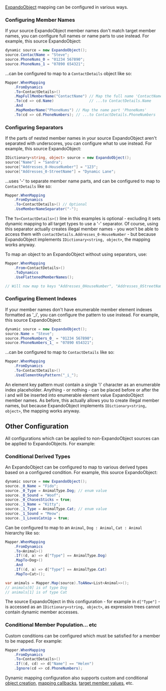 [ExpandoObject](https://docs.microsoft.com/en-us/dotnet/api/system.dynamic.expandoobject?view=netframework-4.7.1) mapping can be configured in various ways.

### Configuring Member Names

If your source ExpandoObject member names don't match target member names, you can configure full names or name parts to use instead. For example, this source ExpandoObject:

```cs
dynamic source = new ExpandoObject();
source.ContactName = "Steve";
source.PhoneNums_0 = "01234 567890";
source.PhoneNums_1 = "07890 654321";
```

...can be configured to map to a `ContactDetails` object like so:

```cs
Mapper.WhenMapping
    .FromDynamics
    .To<ContactDetails>()
    .MapFullMemberName("ContactName") // Map the full name 'ContactName'
    .To(cd => cd.Name)                // ...to ContactDetails.Name
    .And
    .MapMemberName("PhoneNums") // Map the name part 'PhoneNums'
    .To(cd => cd.PhoneNumbers); // ...to ContactDetails.PhoneNumbers
```

### Configuring Separators

If the parts of nested member names in your source ExpandoObject aren't separated with underscores, you can configure what to use instead. For example, this source ExpandoObject:

```cs
IDictionary<string, object> source = new ExpandoObject();
source["Name"] = "Sandra";
source["Addresses_0-HouseNumber"] = "123";
source["Addresses_0-StreetName"] = "Dynamic Lane";
```

...uses '-' to separate member name parts, and can be configured to map to `ContactDetails` like so:

```cs
Mapper.WhenMapping
    .FromDynamics
    .To<ContactDetails>() // Optional
    .UseMemberNameSeparator("-");
```

The `To<ContactDetails>()` line in this examples is optional - excluding it sets dynamic mapping to all target types to use a '-' separator. Of course, using this separator actually creates illegal member names - you won't be able to access them with `contactDetails.Addresses_0-HouseNumber` - but because ExpandoObject implements `IDictionary<string, object>`, the mapping works anyway.

To map an object to an ExpandoObject without using separators, use:

```cs
Mapper.WhenMapping
    .From<ContactDetails>()
    .ToDynamics
    .UseFlattenedMemberNames();

// Will now map to keys "Addresses_0HouseNumber", "Addresses_0StreetName", etc.
```

### Configuring Element Indexes

If your member names don't have enumerable member element indexes formatted as '_i', you can configure the pattern to use instead. For example, this source ExpandoObject:

```cs
dynamic source = new ExpandoObject();
source.Name = "Steve";
source.PhoneNumbers_0_ = "01234 567890";
source.PhoneNumbers_1_ = "07890 654321";
```

...can be configured to map to `ContactDetails` like so:

```cs
Mapper.WhenMapping
    .FromDynamics
    .To<ContactDetails>()
    .UseElementKeyPattern("_i_");
```

An element key pattern must contain a single 'i' character as an enumerable index placeholder. Anything - or nothing - can be placed before or after the i and will be inserted into enumerable element value ExpandoObject member names. As before, this actually allows you to create illegal member names, but because ExpandoObject implements `IDictionary<string, object>`, the mapping works anyway.

## Other Configuration

All configurations which can be applied to non-ExpandoObject sources can be applied to ExpandoObjects. For example:

### Conditional Derived Types

An ExpandoObject can be configured to map to various derived types based on a configured condition. For example, this source ExpandoObject:

```cs
dynamic source = new ExpandoObject();
source._0_Name = "Fido";
source._0_Type = AnimalType.Dog; // enum value
source._0_Sound = "Woof";
source._0_ChasesSticks = true;
source._1_Name = "Kitty";
source._1_Type = AnimalType.Cat; // enum value
source._1_Sound = "Meow";
source._1_LovesCatnip = true;
```

Can be configured to map to an `Animal`, `Dog : Animal`, `Cat : Animal` hierarchy like so:

```cs
Mapper.WhenMapping
    .FromDynamics
    .To<Animal>()
    .If((d, a) => d["Type"] == AnimalType.Dog)
    .MapTo<Dog>()
    .And
    .If((d, a) => d["Type"] == AnimalType.Cat)
    .MapTo<Cat>();

var animals = Mapper.Map(source).ToANew<List<Animal>>();
// animals[0] is of type Dog
// animals[1] is of type Cat
```

The source ExpandoObject in this configuration - for example in `d["Type"]` - is accessed as an `IDictionary<string, object>`, as expression trees cannot contain dynamic member accesses.

### Conditional Member Population... etc

Custom conditions can be configured which must be satisfied for a member to be mapped. For example:

```cs
Mapper.WhenMapping
    .FromDynamics
    .To<ContactDetails>()
    .If((d, cd) => d["Name"] == "Helen")
    .Ignore(cd => cd.PhoneNumbers);
```

Dynamic mapping configuration also supports custom and conditional [object creation](Configuring-Object-Creation), [mapping callbacks](Configuring-Mapping-Callbacks), [target member values](Configuring-Member-Values), etc.